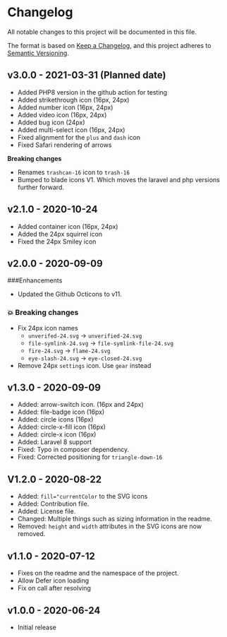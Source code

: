 # Changelog

All notable changes to this project will be documented in this file.

The format is based on [Keep a Changelog](https://keepachangelog.com), and this project adheres to [Semantic Versioning](https://semver.org).

## v3.0.0 - 2021-03-31 (Planned date)

- Added PHP8 version in the github action for testing
- Added strikethrough icon (16px, 24px)
- Added number icon (16px, 24px)
- Added video icon (16px, 24px)
- Added bug icon (24px)
- Added multi-select icon (16px, 24px)
- Fixed alignment for the `plus` and `dash` icon
- Fixed Safari rendering of arrows

**Breaking changes**

- Renames `trashcan-16` icon to `trash-16`
- Bumped to blade icons V1. Which moves the laravel and php versions further forward.

## v2.1.0 - 2020-10-24

- Added container icon (16px, 24px)
- Added the 24px squirrel icon
- Fixed the 24px Smiley icon 


## v2.0.0 - 2020-09-09

###Enhancements

- Updated the Github Octicons to v11.

### 💥 Breaking changes

- Fix 24px icon names
  - `unverifed-24.svg` → `unverified-24.svg`
  - `file-symlink-24.svg` → `file-symlink-file-24.svg`
  - `fire-24.svg` → `flame-24.svg`
  - `eye-slash-24.svg` → `eye-closed-24.svg`
- Remove 24px `settings` icon. Use `gear` instead

## v1.3.0 - 2020-09-09

- Added: arrow-switch icon. (16px and 24px)
- Added: file-badge icon (16px)
- Added: circle icons (16px)
- Added: circle-x-fill icon (16px)
- Added: circle-x icon (16px)
- Added: Laravel 8 support
- Fixed: Typo in composer dependency.
- Fixed: Corrected positioning for `triangle-down-16`

## V1.2.0 - 2020-08-22

- Added: `fill="currentColor` to the SVG icons 
- Added: Contribution file.
- Added: License file.
- Changed: Multiple things such as sizing information in the readme.
- Removed: `height` and `width` attributes in the SVG icons are now removed. 

## v1.1.0 - 2020-07-12

- Fixes on the readme and the namespace of the project. 
- Allow Defer icon loading 
- Fix on call after resolving

## v1.0.0 - 2020-06-24

- Initial release
